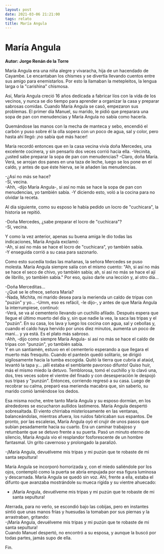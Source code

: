 ```yaml
---
layout: post
date: 2021-03-06 21:21:00
tags: relato
title: María Angula
---
```


# María Angula
**Autor: Jorge Renán de la Torre**
  
   María Angula era una niña alegre y vivaracha, hija de un hacendado de
   Cayambe. Le encantaban los chismes y se divertía llevando cuentos entre
   sus amigo para enemistarlos. Por esto la llamaban la metepleitos, la
   lengua larga o la "carishina" chismosa.
   
   Así, María Angula creció 16 años dedicada a fabricar líos con la vida
   de los vecinos, y nunca se dio tiempo para aprender a organizar la casa
   y preparar sabrosas comidas. Cuando María Angula se casó, empezaron sus
   problemas. El primer día Manuel, su marido, le pidió que preparara una
   sopa de pan con menudencias y María Angula no sabía como hacerla.
   
   Quemándose las manos con la mecha de manteca y sebo, encendió el carbón
   y puso sobre él la olla sopera con un poco de agua, sal y color, pero
   hasta ahí llegó: ¡no sabía qué más hacer!
   
   María recordó entonces que en la casa vecina vivía doña Mercedes, una
   excelente cocinera, y sin pensarlo dos veces corrió hacia ella.
   -Vecinita, ¿usted sabe preparar la sopa de pan con menudencias?
   -Claro, doña María. Verá, se arrojan dos panes en una taza de leche,
   luego se los pone en el caldo, y antes de que éste hierva, se le añaden
   las menudencias.
   
   -¿Así no más se hace?  
   -Sí, vecina.  
   -Ahh, -dijo María Angula-, si así no más se hace la sopa de pan con
   menudencias, yo también sabía. -Y diciendo esto, voló a la cocina para
   no olvidar la receta.
   
   Al día siguiente, como su esposo le había pedido un locro de
   "cuchicara", la historia se repitió.
   
   -Doña Mercedes, ¿sabe preparar el locro de "cuchicara"?  
   -Sí, vecina.
   
   Y como la vez anterior, apenas su buena amiga le dio todas las
   indicaciones, María Angula exclamó:  
   -Ah, si así no más se hace el locro de "cuchicara", yo también sabía.  
   -Y enseguida corrió a su casa para sazonarlo.
   
   Como esto sucedía todas las mañanas, la señora Mercedes se puso
   molesta. María Angula siempre salía con el mismo cuento: "Ah, si así no
   más se hace el seco de chivo, yo también sabía; ah, si así no más se
   hace el ají de librillo, yo también sabía." Por eso, quiso darle una
   lección y, al otro día...
   
   -Doña Merceditas...  
   -¿Qué se le ofrece, señora María?  
   -Nada, Michita, mi marido desea para la merienda un caldo de tripas con
   "puzún" y yo... 
   -Umm, eso es refácil, -le dijo-, y antes de que María Angula la
   interrumpiese, continuó:  
   -Verá, se va al cementerio llevando un cuchillo afilado. Después espera
   que llegue el último muerto del día y, sin que nadie la vea, la saca
   las tripas y el "puzún". En su casa, los lava y luego los cocina con
   agua, sal y cebollas y, cuando el caldo haya hervido por unos diez
   minutos, aumenta un poco de maní... y ya está. Es el plato más sabroso.  
   -Ahh, -dijo como siempre María Angula- si así no más se hace el caldo
   de tripas con "punzún", yo también sabía.  
   Y en un santiamén, estuvo en el cementerio esperando a que llegara el
   muerto más fresquito. Cuando el panteón quedó solitario, se dirigió
   sigilosamente hacia la tumba escogida. Quitó la tierra que cubría al
   ataúd, levantó la tapa y... ¡allí estaba el semblante pavoroso difunto!
   Quiso huir, más el mismo miedo la detuvo. Temblorosa, tomó el cuchillo
   y lo clavó una, dos, tres veces sobre el vientre del finado y con
   desesperación le despojó sus tripas y "punzún". Entonces, corriendo
   regresó a su casa. Luego de recobrar su calma, preparó esa merienda
   macabra que, sin saberlo, su marido comió lamiéndose los dedos.
   
   Esa misma noche, entre tanto María Angula y su esposo dormían, en los
   alrededores se escucharon aullidos lastimeros. María Angula despertó
   sobresaltada. El viento chirriaba misteriosamente en las ventanas,
   balanceándolas, mientras afuera, los ruidos fabricaban sus espantos. De
   pronto, por las escaleras, María Angula oyó el crujir de unos pasos que
   subían pesadamente hacia su cuarto. Era un caminar trabajoso y
   retumbante que se detuvo frente a su puerta. Pasó un minuto eterno de
   silencio, María Angula vio el resplandor fosforescente de un hombre
   fantasmal. Un grito cavernoso y prolongado la paralizó.
   
   -¡María Angula, devuélveme mis tripas y mi puzún que te robaste de mi
   santa sepultura!
   
   María Angula se incorporó horrorizada y, con el miedo saliéndole por
   los ojos, contempló como la puerta se abría empujada por esa figura
   luminosa y descarnada. María Angula se quedó sin voz. Ahí, frente a
   ella, estaba el difunto que avanzaba mostrándole su mueca rígida y su
   vientre ahuecado:  
   - ¡María Angula, devuélveme mis tripas y mi puzún que te robaste de mi
   santa sepultura!
   
   Aterrada, para no verlo, se escondió bajo las cobijas, pero en
   instantes sintió que unas manos frías y huesudas la tomaban por sus
   piernas y la arrastraban, gritando:  
   -¡María Angula, devuélveme mis tripas y mi puzún que te robaste de mi
   santa sepultura!  
   Cuando Manuel despertó, no encontró a su esposa, y aunque la buscó por
   todas partes, jamás supo de ella.
   
   Fin.